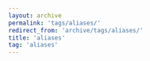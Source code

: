 ```yaml
---
layout: archive
permalink: 'tags/aliases/'
redirect_from: 'archive/tags/aliases/'
title: 'aliases'
tag: 'aliases'
---
```

